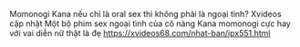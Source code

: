 
Momonogi Kana nếu chỉ là oral sex thì không phải là ngoại tình?	
Xvideos cập nhật Một bộ phim sex ngoại tình của cô nàng Kana momonogi cực hay với vai diễn nữ thật là đẹ
https://xvideos68.com/nhat-ban/ipx551.html
